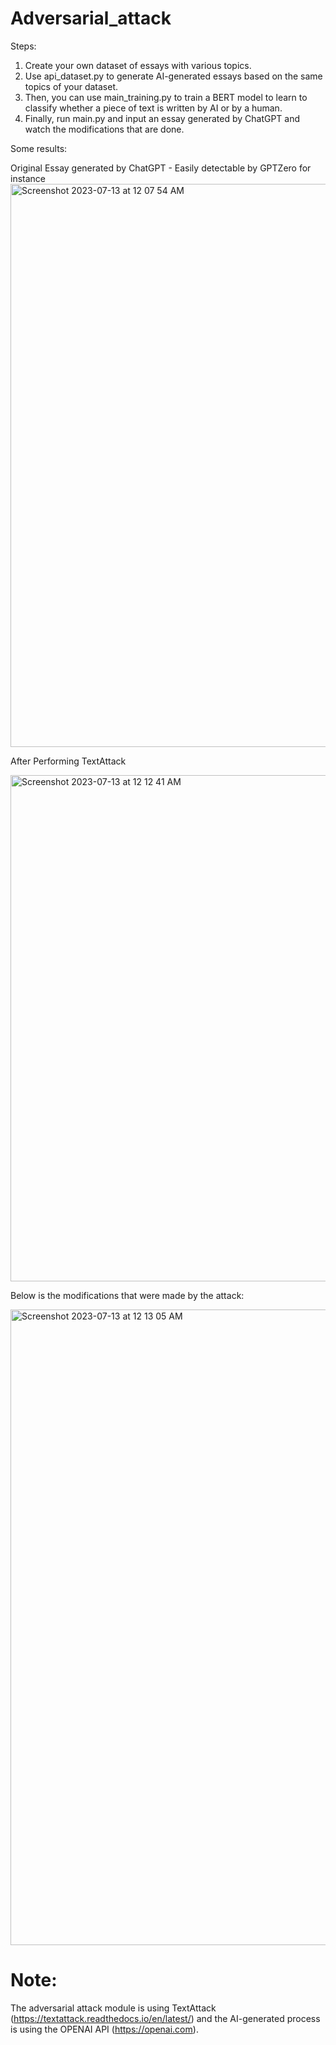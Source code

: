 # Adversarial_attack
Steps:
1. Create your own dataset of essays with various topics.
2. Use api_dataset.py to generate AI-generated essays based on the same topics of your dataset.
3. Then, you can use main_training.py to train a BERT model to learn to classify whether a piece of text is written by AI or by a human.
4. Finally, run main.py and input an essay generated by ChatGPT and watch the modifications that are done.


Some results:

Original Essay generated by ChatGPT - Easily detectable by GPTZero for instance
<img width="901" alt="Screenshot 2023-07-13 at 12 07 54 AM" src="https://github.com/weihan1/Attack/assets/78453818/2114c9c8-81ac-42d4-8a9f-112808872841">


After Performing TextAttack

<img width="810" alt="Screenshot 2023-07-13 at 12 12 41 AM" src="https://github.com/weihan1/Attack/assets/78453818/d7b9f4e1-ba23-4156-95ea-066ff447db6b">

Below is the modifications that were made by the attack:

<img width="1017" alt="Screenshot 2023-07-13 at 12 13 05 AM" src="https://github.com/weihan1/Attack/assets/78453818/1d4c03fa-dc88-4093-a7b9-6b64f0706c2a">


# Note:
The adversarial attack module is using TextAttack (https://textattack.readthedocs.io/en/latest/) and the AI-generated process is using the OPENAI API (https://openai.com).
